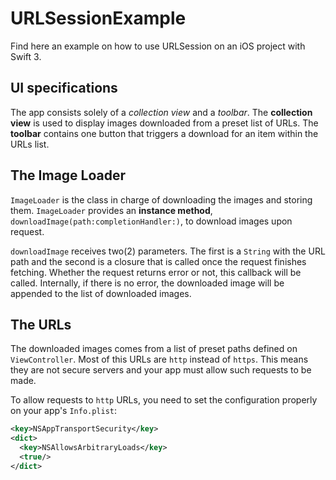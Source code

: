 URLSessionExample
=================

Find here an example on how to use URLSession on an iOS project with Swift 3.

## UI specifications

The app consists solely of a *collection view* and a *toolbar*. The
**collection view** is used to display images downloaded from a preset list of
URLs. The **toolbar** contains one button that triggers a download for an item
within the URLs list.

## The Image Loader

`ImageLoader` is the class in charge of downloading the images and storing them.
`ImageLoader` provides an **instance method**,
`downloadImage(path:completionHandler:)`, to download images upon request.

`downloadImage` receives two(2) parameters. The first is a `String` with the
URL path and the second is a closure that is called once the request finishes
fetching. Whether the request returns error or not, this callback will be
called. Internally, if there is no error, the downloaded image will be appended
to the list of downloaded images.

## The URLs

The downloaded images comes from a list of preset paths defined on
`ViewController`. Most of this URLs are `http` instead of `https`. This means
they are not secure servers and your app must allow such requests to be made.

To allow requests to `http` URLs, you need to set the configuration properly on
your app's `Info.plist`:

```xml
<key>NSAppTransportSecurity</key>
<dict>
  <key>NSAllowsArbitraryLoads</key>
  <true/>
</dict>
```

